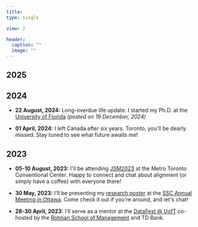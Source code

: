 ```yaml
---
title:    
type: single

view: 2

header:
  caption: ""
  image: ""
---
```


## 2025 

## 2024 

* **22 August, 2024:** Long-overdue life update: I started my Ph.D. at the [University of Florida](https://stat.ufl.edu/) *(posted on 19 December, 2024)*

* **01 April, 2024:** I left Canada after six years. Toronto, you'll be dearly missed. Stay tuned to see what future awaits me! 

## 2023

* **05-10 August, 2023:** I'll be attending [JSM2023](https://ww2.amstat.org/meetings/jsm/2023/) at the Metro Toronto Conventional Center. Happy to connect and chat about alignment (or simply have a coffee) with everyone there! 

* **30 May, 2023:** I'll be presenting my [research poster](./files/resume.pdf) at the [SSC Annual Meeting in Ottawa](https://ssc.ca/en/meetings/annual/2023-ssc-annual-meeting-ottawa). Come check it out if you're around, and let's chat!

* **28-30 April, 2023:** I'll serve as a mentor at the [DataFest @ UofT](https://www.statistics.utoronto.ca/past-datafest-at-UofT#past-datafest-accordion-2) co-hosted by the [Rotman School of Management](https://www.rotman.utoronto.ca/) and TD Bank.